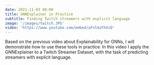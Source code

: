 ```yaml
---
date: 2021-11-03 08:00
title: GNNExplainer in Practice
subtitle: Finding Twitch streamers with explicit language
image: '/images/twitch.JPG'
video: 'https://www.youtube.com/embed/aFnlmzFh4iQ'
---
```


Based on the previous video about Explainability for GNNs, I will demonstrate how to use these tools in practice. In this video I apply the GNNExplainer to a Twitch Streamer Dataset, with the task of predicting streamers with explicit language.